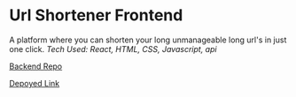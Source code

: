 # Url Shortener Frontend
A platform where you can shorten your long unmanageable long url's in just one click.
*Tech Used: React, HTML, CSS, Javascript, api*

[Backend Repo](https://github.com/sahilalam/Blogger_App_backend)

[Depoyed Link](http://url-shortener-lake.vercel.app/)
